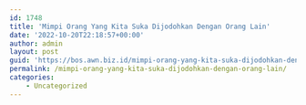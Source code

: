 ```yaml
---
id: 1748
title: 'Mimpi Orang Yang Kita Suka Dijodohkan Dengan Orang Lain'
date: '2022-10-20T22:18:57+00:00'
author: admin
layout: post
guid: 'https://bos.awn.biz.id/mimpi-orang-yang-kita-suka-dijodohkan-dengan-orang-lain/'
permalink: /mimpi-orang-yang-kita-suka-dijodohkan-dengan-orang-lain/
categories:
    - Uncategorized
---
```


